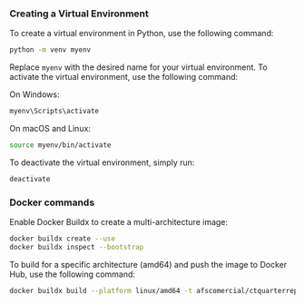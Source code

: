 ### Creating a Virtual Environment

To create a virtual environment in Python, use the following command:

```bash
python -m venv myenv
```

Replace `myenv` with the desired name for your virtual environment. To activate the virtual environment, use the following command:

On Windows:
```bash
myenv\Scripts\activate
```

On macOS and Linux:
```bash
source myenv/bin/activate
```

To deactivate the virtual environment, simply run:
```bash
deactivate
```


### Docker commands

Enable Docker Buildx to create a multi-architecture image:

```bash
docker buildx create --use
docker buildx inspect --bootstrap
```

To build for a specific architecture (amd64) and push the image to Docker Hub, use the following command:

```bash
docker buildx build --platform linux/amd64 -t afscomercial/ctquarterreportscrapping:latest --push .
```